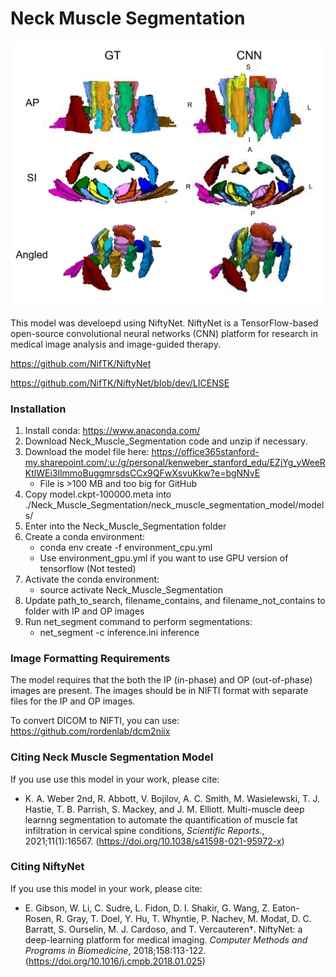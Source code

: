 # Neck Muscle Segmentation

<p align="center">
<img src="https://github.com/kennethaweberii/Neck_Muscle_Segmentation/blob/main/segmentation_figure.jpg" width="500">
</p>

This model was develoepd using NiftyNet. NiftyNet is a TensorFlow-based open-source convolutional neural networks (CNN) platform for research in medical image analysis and image-guided therapy.

https://github.com/NifTK/NiftyNet

https://github.com/NifTK/NiftyNet/blob/dev/LICENSE

### Installation

1. Install conda: https://www.anaconda.com/
2. Download Neck_Muscle_Segmentation code and unzip if necessary. 
3. Download the model file here: https://office365stanford-my.sharepoint.com/:u:/g/personal/kenweber_stanford_edu/EZjYg_yWeeRKtlWEi3IlmmoBuggmrsdsCCx9QFwXsvuKkw?e=bgNNvE
    * File is >100 MB and too big for GitHub
4. Copy model.ckpt-100000.meta into ./Neck_Muscle_Segmentation/neck_muscle_segmentation_model/models/
5. Enter into the Neck_Muscle_Segmentation folder
6. Create a conda environment:
    * conda env create -f environment_cpu.yml
    * Use environment_gpu.yml if you want to use GPU version of tensorflow (Not tested)
7. Activate the conda environment:
    * source activate Neck_Muscle_Segmentation
8. Update path_to_search, filename_contains, and filename_not_contains to folder with IP and OP images
9. Run net_segment command to perform segmentations:
    * net_segment -c inference.ini inference

### Image Formatting Requirements

The model requires that the both the IP (in-phase) and OP (out-of-phase) images are present. The images should be in NIFTI format with separate files for the IP and OP images.

To convert DICOM to NIFTI, you can use: https://github.com/rordenlab/dcm2niix

### Citing Neck Muscle Segmentation Model

If you use use this model in your work, please cite:

* K. A. Weber 2nd, R. Abbott, V. Bojilov, A. C. Smith, M. Wasielewski, T. J. Hastie, T. B. Parrish, S. Mackey, and J. M. Elliott. Multi-muscle deep learnng segmentation to automate the quantification of muscle fat infiltration in cervical spine conditions, _Scientific Reports_., 2021;11(1):16567.
(https://doi.org/10.1038/s41598-021-95972-x)

### Citing NiftyNet

If you use this model in your work, please cite:

* E. Gibson, W. Li, C. Sudre, L. Fidon, D. I. Shakir, G. Wang, Z. Eaton-Rosen, R. Gray, T. Doel, Y. Hu, T. Whyntie, P. Nachev, M. Modat, D. C. Barratt, S. Ourselin, M. J. Cardoso, and T. Vercauteren†. NiftyNet: a deep-learning platform for medical imaging. _Computer Methods and Programs in Biomedicine_, 2018;158:113-122.
(https://doi.org/10.1016/j.cmpb.2018.01.025)
